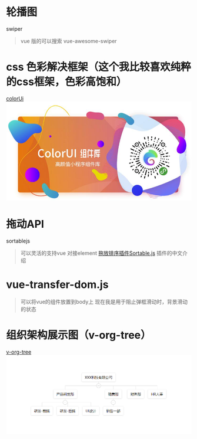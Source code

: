# 轮播图
swiper
>vue 版的可以搜索  vue-awesome-swiper

# css 色彩解决框架（这个我比较喜欢纯粹的css框架，色彩高饱和）
[colorUi](https://github.com/weilanwl/ColorUI)
![](/assets/1.jpg)

# 拖动API
sortablejs
> 可以灵活的支持vue 对接element
[拖放排序插件Sortable.js](https://segmentfault.com/a/1190000008209715)
>插件的中文介绍

# vue-transfer-dom.js
> 可以将vue的组件放置到body上
> 现在我是用于阻止弹框滑动时，背景滑动的状态

# 组织架构展示图（v-org-tree）
[v-org-tree](https://github.com/lison16/v-org-tree)
![](assets/2020-01-15-10-01-00.png)